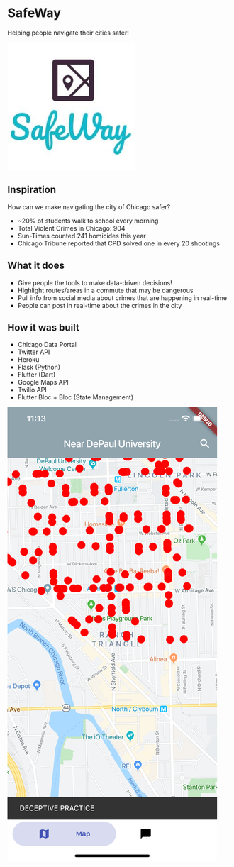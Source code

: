 # SafeWay
Helping people navigate their cities safer!

![SafeWay Logo](images/logo.jpg)

## Inspiration
How can we make navigating the city of Chicago safer?

- ~20% of students walk to school every morning
- Total Violent Crimes in Chicago: 904
- Sun-Times counted 241 homicides this year
- Chicago Tribune reported that CPD solved one in every 20 shootings

## What it does
- Give people the tools to make data-driven decisions!
- Highlight routes/areas in a commute that may be dangerous
- Pull info from social media about crimes that are happening in real-time
- People can post in real-time about the crimes in the city

## How it was built
- Chicago Data Portal
- Twitter API
- Heroku
- Flask (Python)
- Flutter (Dart)
- Google Maps API
- Twilio API
- Flutter Bloc + Bloc (State Management)

![SafeWay Map](images/safewaymap.png)
